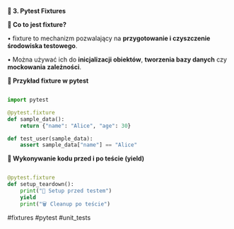 **📝 3. Pytest Fixtures**

  

**🔹 Co to jest fixture?**

• fixture to mechanizm pozwalający na **przygotowanie i czyszczenie środowiska testowego**.

• Można używać ich do **inicjalizacji obiektów**, **tworzenia bazy danych** czy **mockowania zależności**.

  

**🔹 Przykład fixture w pytest**

```python

import pytest

@pytest.fixture
def sample_data():
    return {"name": "Alice", "age": 30}

def test_user(sample_data):
    assert sample_data["name"] == "Alice"

```

**🔹 Wykonywanie kodu przed i po teście (yield)**


```python

@pytest.fixture
def setup_teardown():
    print("🔧 Setup przed testem")
    yield
    print("🗑 Cleanup po teście")

```

#fixtures #pytest #unit_tests 